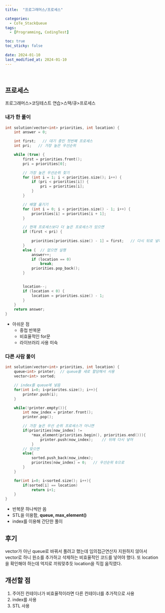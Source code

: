 ```yaml
---
title:  "프로그래머스/프로세스"

categories:
  - CoTe_StackQueue
tags:
  - [Programming, CodingTest]

toc: true
toc_sticky: false
 
date: 2024-01-10
last_modified_at: 2024-01-10
---
```

<br>

## 프로세스

프로그래머스>코딩테스트 연습>스택/큐>프로세스

### 내가 한 풀이
```c++
int solution(vector<int> priorities, int location) {
    int answer = 0;

    int first;   // 대기 중인 첫번째 프로세스
    int pri;   // 가장 높은 우선순위 

    while (true) {
        first = priorities.front();
        pri = priorities[0];

        // 가장 높은 우선순위 찾기
        for (int i = 1; i < priorities.size(); i++) {
            if (pri < priorities[i]) {
                pri = priorities[i];
            }
        }

        // 배열 옮기기
        for (int i = 0; i < priorities.size() - 1; i++) {
            priorities[i] = priorities[i + 1];
        }

        // 현재 프로세스보다 더 높은 프로세스가 있으면
        if (first < pri) {   
            
            priorities[priorities.size() - 1] = first;   // 다시 뒤로 넣어줌
        }
        else {  // 없으면 실행
            answer++;
            if (location == 0)
                break;
            priorities.pop_back();  
        }
      

        location--;
        if (location < 0) {
            location = priorities.size() - 1;
        }
    }
    return answer;
}
```

- 아쉬운 점 
    - 중첩 반복문
    - 비효율적인 for문
    - 라이브러리 사용 미숙

### 다른 사람 풀이

```c++
int solution(vector<int> priorities, int location) {
    queue<int> printer;  // queue를 새로 할당해서 사용
    vector<int> sorted;

    // index를 queue에 넣음
    for(int i=0; i<priorites.size(); i++){
        printer.push(i);
    }

    while(!printer.empty()){
        int now_index = printer.front();
        printer.pop();

        // 가장 높은 우선 순위 프로세스가 아니면
        if(priorities[now_index] != 
            *max_element(priorities.begin(), priorities.end())){
                printer.push(now_index);    // 뒤에 다시 넣어
            }
        // 맞으면
        else{
            sorted.push_back(now_index);
            priorites[now_index] = 0;   // 우선순위 0으로 
        }
    }

    for(int i=0; i<sorted.size(); i++){
        if(sorted[i] == location)
            return i+1;
    }
}
```

- 반복문 하나씩만 씀
- STL을 이용함, **queue, max_element()**
- index를 이용해 간단한 풀이

## 후기

vector가 아닌 queue로 바꿔서 풀려고 했는데 임의접근연산자 지원하지 않아서 vector로 하니 원소를 추가하고 삭제하는 비효율적인 코드를 넣어야 했다. 또 location을 확인해야 하는데 억지로 끼워맞추듯 location을 직접 움직였다.

## 개선할 점 

1. 주어진 컨테이너가 비효율적이라면 다른 컨테이너를 추가적으로 사용
2. index를 사용
3. STL 사용